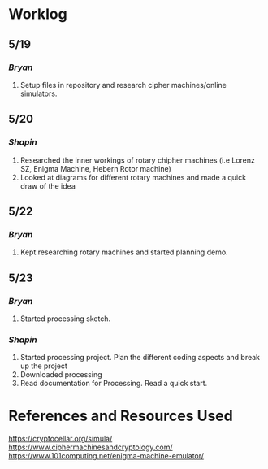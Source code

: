 # Worklog
## 5/19
### ***Bryan***
1. Setup files in repository and research cipher machines/online simulators.

## 5/20
### ***Shapin***
1. Researched the inner workings of rotary chipher machines (i.e Lorenz SZ, Enigma Machine, Hebern Rotor machine)
2. Looked at diagrams for different rotary machines and made a quick draw of the idea

## 5/22
### ***Bryan***
1. Kept researching rotary machines and started planning demo.

## 5/23
### ***Bryan***
1. Started processing sketch.

### ***Shapin***
1. Started processing project. Plan the different coding aspects and break up the project
2. Downloaded processing
3. Read documentation for Processing. Read a quick start.

# References and Resources Used
https://cryptocellar.org/simula/
https://www.ciphermachinesandcryptology.com/
https://www.101computing.net/enigma-machine-emulator/
